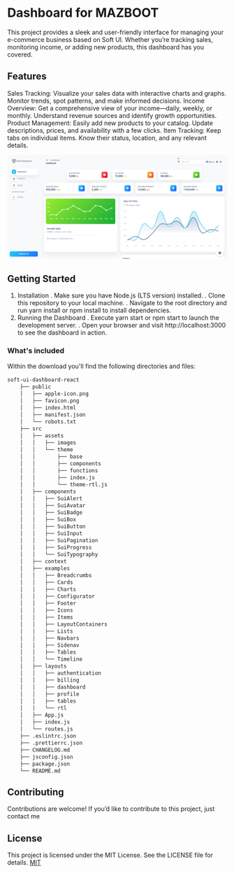 # Dashboard for MAZBOOT
This project provides a sleek and user-friendly interface for managing your e-commerce business based on Soft UI. Whether you’re tracking sales, monitoring income, or adding new products, this dashboard has you covered.

## Features
Sales Tracking: Visualize your sales data with interactive charts and graphs. Monitor trends, spot patterns, and make informed decisions.
Income Overview: Get a comprehensive view of your income—daily, weekly, or monthly. Understand revenue sources and identify growth opportunities.
Product Management: Easily add new products to your catalog. Update descriptions, prices, and availability with a few clicks.
Item Tracking: Keep tabs on individual items. Know their status, location, and any relevant details.

![alt text](https://github.com/medhatjachour/mazboot/blob/main/sample/d1.png?raw=true)

## Getting Started
1. Installation
    . Make sure you have Node.js (LTS version) installed.
    . Clone this repository to your local machine.
    . Navigate to the root directory and run yarn install or npm install to install dependencies.
2. Running the Dashboard
    . Execute yarn start or npm start to launch the development server.
    . Open your browser and visit http://localhost:3000 to see the dashboard in action.

### What's included
Within the download you'll find the following directories and files:

```
soft-ui-dashboard-react
    ├── public
    │   ├── apple-icon.png
    │   ├── favicon.png
    │   ├── index.html
    │   ├── manifest.json
    │   └── robots.txt
    ├── src
    │   ├── assets
    │   │   ├── images
    │   │   └── theme
    │   │       ├── base
    │   │       ├── components
    │   │       ├── functions
    │   │       ├── index.js
    │   │       └── theme-rtl.js
    │   ├── components
    │   │   ├── SuiAlert
    │   │   ├── SuiAvatar
    │   │   ├── SuiBadge
    │   │   ├── SuiBox
    │   │   ├── SuiButton
    │   │   ├── SuiInput
    │   │   ├── SuiPagination
    │   │   ├── SuiProgress
    │   │   └── SuiTypography
    │   ├── context
    │   ├── examples
    │   │   ├── Breadcrumbs
    │   │   ├── Cards
    │   │   ├── Charts
    │   │   ├── Configurator
    │   │   ├── Footer
    │   │   ├── Icons
    │   │   ├── Items
    │   │   ├── LayoutContainers
    │   │   ├── Lists
    │   │   ├── Navbars
    │   │   ├── Sidenav
    │   │   ├── Tables
    │   │   └── Timeline
    │   ├── layouts
    │   │   ├── authentication
    │   │   ├── billing
    │   │   ├── dashboard
    │   │   ├── profile
    │   │   ├── tables
    │   │   └── rtl
    │   ├── App.js
    │   ├── index.js
    │   └── routes.js
    ├── .eslintrc.json
    ├── .prettierrc.json
    ├── CHANGELOG.md
    ├── jsconfig.json
    ├── package.json
    └── README.md
```
## Contributing

Contributions are welcome! If you’d like to contribute to this project, just contact me

## License
This project is licensed under the MIT License. See the LICENSE file for details.
[MIT](https://choosealicense.com/licenses/mit/)